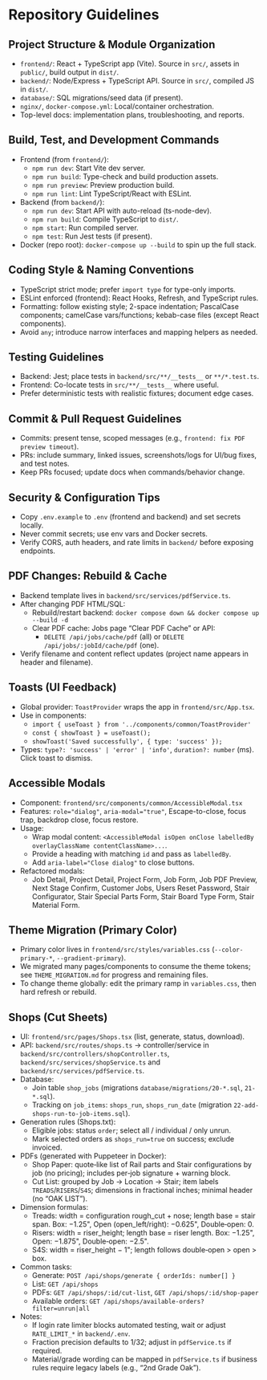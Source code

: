 # Repository Guidelines

## Project Structure & Module Organization
- `frontend/`: React + TypeScript app (Vite). Source in `src/`, assets in `public/`, build output in `dist/`.
- `backend/`: Node/Express + TypeScript API. Source in `src/`, compiled JS in `dist/`.
- `database/`: SQL migrations/seed data (if present).
- `nginx/`, `docker-compose.yml`: Local/container orchestration.
- Top-level docs: implementation plans, troubleshooting, and reports.

## Build, Test, and Development Commands
- Frontend (from `frontend/`):
  - `npm run dev`: Start Vite dev server.
  - `npm run build`: Type-check and build production assets.
  - `npm run preview`: Preview production build.
  - `npm run lint`: Lint TypeScript/React with ESLint.
- Backend (from `backend/`):
  - `npm run dev`: Start API with auto-reload (ts-node-dev).
  - `npm run build`: Compile TypeScript to `dist/`.
  - `npm start`: Run compiled server.
  - `npm test`: Run Jest tests (if present).
- Docker (repo root): `docker-compose up --build` to spin up the full stack.

## Coding Style & Naming Conventions
- TypeScript strict mode; prefer `import type` for type-only imports.
- ESLint enforced (frontend): React Hooks, Refresh, and TypeScript rules.
- Formatting: follow existing style; 2-space indentation; PascalCase components; camelCase vars/functions; kebab-case files (except React components).
- Avoid `any`; introduce narrow interfaces and mapping helpers as needed.

## Testing Guidelines
- Backend: Jest; place tests in `backend/src/**/__tests__` or `**/*.test.ts`.
- Frontend: Co-locate tests in `src/**/__tests__` where useful.
- Prefer deterministic tests with realistic fixtures; document edge cases.

## Commit & Pull Request Guidelines
- Commits: present tense, scoped messages (e.g., `frontend: fix PDF preview timeout`).
- PRs: include summary, linked issues, screenshots/logs for UI/bug fixes, and test notes.
- Keep PRs focused; update docs when commands/behavior change.

## Security & Configuration Tips
- Copy `.env.example` to `.env` (frontend and backend) and set secrets locally.
- Never commit secrets; use env vars and Docker secrets.
- Verify CORS, auth headers, and rate limits in `backend/` before exposing endpoints.

## PDF Changes: Rebuild & Cache
- Backend template lives in `backend/src/services/pdfService.ts`.
- After changing PDF HTML/SQL:
  - Rebuild/restart backend: `docker compose down && docker compose up --build -d`
  - Clear PDF cache: Jobs page “Clear PDF Cache” or API:
    - `DELETE /api/jobs/cache/pdf` (all) or `DELETE /api/jobs/:jobId/cache/pdf` (one).
- Verify filename and content reflect updates (project name appears in header and filename).

## Toasts (UI Feedback)
- Global provider: `ToastProvider` wraps the app in `frontend/src/App.tsx`.
- Use in components:
  - `import { useToast } from '../components/common/ToastProvider'`
  - `const { showToast } = useToast();`
  - `showToast('Saved successfully', { type: 'success' });`
- Types: `type?: 'success' | 'error' | 'info'`, `duration?: number` (ms). Click toast to dismiss.

## Accessible Modals
- Component: `frontend/src/components/common/AccessibleModal.tsx`
- Features: `role="dialog"`, `aria-modal="true"`, Escape-to-close, focus trap, backdrop close, focus restore.
- Usage:
  - Wrap modal content: `<AccessibleModal isOpen onClose labelledBy overlayClassName contentClassName>...`.
  - Provide a heading with matching `id` and pass as `labelledBy`.
  - Add `aria-label="Close dialog"` to close buttons.
- Refactored modals:
  - Job Detail, Project Detail, Project Form, Job Form, Job PDF Preview, Next Stage Confirm, Customer Jobs, Users Reset Password, Stair Configurator, Stair Special Parts Form, Stair Board Type Form, Stair Material Form.

## Theme Migration (Primary Color)
- Primary color lives in `frontend/src/styles/variables.css` (`--color-primary-*`, `--gradient-primary`).
- We migrated many pages/components to consume the theme tokens; see `THEME_MIGRATION.md` for progress and remaining files.
- To change theme globally: edit the primary ramp in `variables.css`, then hard refresh or rebuild.

## Shops (Cut Sheets)
- UI: `frontend/src/pages/Shops.tsx` (list, generate, status, download).
- API: `backend/src/routes/shops.ts` → controller/service in `backend/src/controllers/shopController.ts`, `backend/src/services/shopService.ts` and `backend/src/services/pdfService.ts`.
- Database:
  - Join table `shop_jobs` (migrations `database/migrations/20-*.sql`, `21-*.sql`).
  - Tracking on `job_items`: `shops_run`, `shops_run_date` (migration `22-add-shops-run-to-job-items.sql`).
- Generation rules (Shops.txt):
  - Eligible jobs: status `order`; select all / individual / only unrun.
  - Mark selected orders as `shops_run=true` on success; exclude invoiced.
- PDFs (generated with Puppeteer in Docker):
  - Shop Paper: quote‑like list of Rail parts and Stair configurations by job (no pricing); includes per‑job signature + warning block.
  - Cut List: grouped by Job → Location → Stair; item labels `TREADS`/`RISERS`/`S4S`; dimensions in fractional inches; minimal header (no “OAK LIST”).
- Dimension formulas:
  - Treads: width = configuration rough_cut + nose; length base = stair span. Box: −1.25", Open (open_left/right): −0.625", Double‑open: 0.
  - Risers: width = riser_height; length base = riser length. Box: −1.25", Open: −1.875", Double‑open: −2.5".
  - S4S: width = riser_height − 1"; length follows double‑open > open > box.
- Common tasks:
  - Generate: `POST /api/shops/generate { orderIds: number[] }`
  - List: `GET /api/shops`
  - PDFs: `GET /api/shops/:id/cut-list`, `GET /api/shops/:id/shop-paper`
  - Available orders: `GET /api/shops/available-orders?filter=unrun|all`
- Notes:
  - If login rate limiter blocks automated testing, wait or adjust `RATE_LIMIT_*` in `backend/.env`.
  - Fraction precision defaults to 1/32; adjust in `pdfService.ts` if required.
  - Material/grade wording can be mapped in `pdfService.ts` if business rules require legacy labels (e.g., “2nd Grade Oak”).
